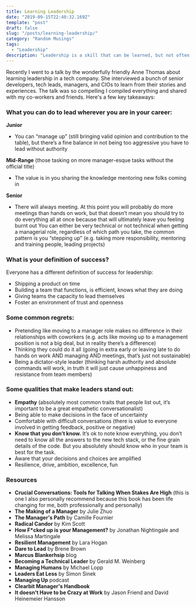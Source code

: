 ```yaml
---
title: Learning Leadership
date: "2019-09-15T22:40:32.169Z"
template: "post"
draft: false
slug: "/posts/learning-leadership/"
category: "Random Musings"
tags:
  - "Leadership"
description: "Leadership is a skill that can be learned, but not often taught. How to become a better leader?"
---
```


Recently I went to a talk by the wonderfully friendly Anne Thomas about learning leadership in a tech company. She interviewed a bunch of senior developers, tech leads, managers, and CIOs to learn from their stories and experiences. The talk was so compelling I compiled everything and shared with my co-workers and friends. Here's a few key takeaways:

### What you can do to lead wherever you are in your career:

**Junior**

- You can “manage up” (still bringing valid opinion and contribution to the table), but there’s a fine balance in not being too aggressive you have to lead without authority

**Mid-Range** (those tasking on more manager-esque tasks without the official title)

- The value is in you sharing the knowledge mentoring new folks coming in

**Senior**

- There will always meeting. At this point you will probably do more meetings than hands on work, but that doesn’t mean you should try to do everything all at once because that will ultimately leave you feeling burnt out
  You can either be very technical or not technical when getting a managerial role, regardless of which path you take, the common pattern is you “stepping up” (e.g. taking more responsibility, mentoring and training people, leading projects)

### What is your definition of success?

Everyone has a different definition of success for leadership:

- Shipping a product on time
- Building a team that functions, is efficient, knows what they are doing
- Giving teams the capacity to lead themselves
- Foster an environment of trust and openness

### Some common regrets:

- Pretending like moving to a manager role makes no difference in their relationships with coworkers (e.g. acts like moving up to a management position is not a big deal, but in reality there’s a difference)
- Thinking they could do it all (going in extra early or leaving late to do hands on work AND managing AND meetings, that’s just not sustainable)
- Being a dictator-style leader (thinking harsh authority and absolute commands will work, in truth it will just cause unhappiness and resistance from team members)

### Some qualities that make leaders stand out:

- **Empathy** (absolutely most common traits that people list out, it’s important to be a great empathetic conversationalist)
- Being able to make decisions in the face of uncertainty
- Comfortable with difficult conversations (there is value to everyone involved in getting feedback, positive or negative)
- **Know that you don’t know.** It’s ok to note know everything, you don’t need to know all the answers to the new tech stack, or the fine grain details of the code. But you absolutely should know who in your team is best for the task.
- Aware that your decisions and choices are amplified
- Resilience, drive, ambition, excellence, fun

### Resources

- **Crucial Conversations: Tools for Talking When Stakes Are High** (this is one I also personally recommend because this book has been life changing for me, both professionally and personally)
- **The Making of a Manager** by Julie Zhuo
- **The Manager's Path** by Camille Fournier
- **Radical Candor** by Kim Scott
- **How F\*cked up is your Management?** by Jonathan Nightingale and Melissa Martingale
- **Resilient Management** by Lara Hogan
- **Dare to Lead** by Brene Brown
- **Marcus Blankerhsip** blog
- **Becoming a Technical Leader** by Gerald M. Weinberg
- **Managing Humans** by Michael Lopp
- **Leaders Eat Less** by Simon Sinek
- **Managing Up** podcast
- **Clearbit Manager's Handbook**
- **It doesn't Have to be Crazy at Work** by Jason Friend and David Heinemeier Hansson
